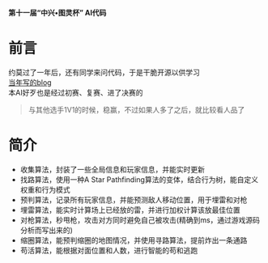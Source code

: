 **第十一届“中兴•图灵杯” AI代码**  

# 前言  
约莫过了一年后，还有同学来问代码，于是干脆开源以供学习  
[当年写的blog](http://pg7go.top/archives/327)  
本AI好歹也是经过初赛、复赛、进了决赛的
  
> 与其他选手1V1的时候，稳赢，不过如果人多了之后，就比较看人品了  
  
# 简介  
* 收集算法，封装了一些全局信息和玩家信息，并能实时更新  
* 找路算法，使用一种A Star Pathfinding算法的变体，结合行为树，能自定义权重和行为模式  
* 预判算法，记录所有玩家信息，并能预测敌人移动位置，用于埋雷和对枪  
* 埋雷算法，能实时计算场上已经放的雷，并进行加权计算该放最佳位置  
* 对枪算法，秒甩枪，攻击对方同时避免自己被攻击(精确到ms，通过游戏源码分析而写出来的)  
* 缩圈算法，能预判缩圈的地图情况，并使用寻路算法，提前炸出一条通路  
* 苟活算法，能根据对面位置和人数，进行智能的苟和逃跑  





